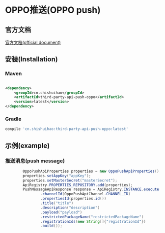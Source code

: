 # OPPO推送(OPPO push)

## 官方文档

[官方文档(official document)](https://open.oppomobile.com/wiki/doc#id=10203)

## 安装(Installation)

### Maven

```xml

<dependency>
    <groupId>cn.shishuihao</groupId>
    <artifactId>third-party-api-push-oppo</artifactId>
    <version>latest</version>
</dependency>
```

### Gradle

```groovy
compile 'cn.shishuihao:third-party-api-push-oppo:latest'
```

## 示例(example)

### 推送消息(push message)

```java
        OppoPushApiProperties properties = new OppoPushApiProperties();
        properties.setAppKey("appKey");
        properties.setMasterSecret("masterSecret");
        ApiRegistry.PROPERTIES_REPOSITORY.add(properties);
        PushMessageApiResponse response = ApiRegistry.INSTANCE.execute(PushMessageApiRequest.builder()
                .channelId(OppoPushApiChannel.CHANNEL_ID)
                .propertiesId(properties.id())
                .title("title")
                .description("description")
                .payload("payload")
                .restrictedPackageName("restrictedPackageName")
                .registrationIds(new String[]{"registrationId"})
                .build());
```
